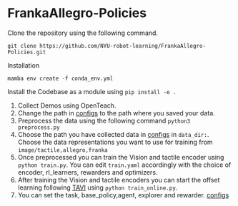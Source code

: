 # FrankaAllegro-Policies



Clone the repository using the following command.

`git clone https://github.com/NYU-robot-learning/FrankaAllegro-Policies.git`

Installation

`mamba env create -f conda_env.yml`

Install the Codebase as a module using 
`pip install -e .`

1. Collect Demos using OpenTeach.
2. Change the path in [configs](/franka_allegro/configs/preprocess.yaml) to the path where you saved your data.
3. Preprocess the data using the following command
`python3 preprocess.py`
4. Choose the path you have collected data in [configs](/franka_allegro/configs/train.yaml) in `data_dir:`. Choose the data representations you want to use for training from `image/tactile,allegro,franka`
5. Once preprocessed you can train the Vision and tactile encoder using 
`python train.py`. You can edit `train.yaml` accordingly with the choice of encoder, rl_learners, rewarders and optimizers.
6. After training the Vision and tactile encoders you can start the offset learning following [TAVI](https://arxiv.org/abs/2309.12300) using 
`python train_online.py`.
7. You can set the task, base_policy,agent, explorer and rewarder. [configs](/franka_allegro/configs/train_online.yaml)